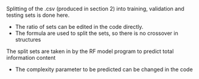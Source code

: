 Splitting of the .csv (produced in section 2) into training, validation and testing sets is done here.
 - The ratio of sets can be edited in the code directly.
 - The formula are used to split the sets, so there is no crossover in structures

The split sets are taken in by the RF model program to predict total information content
 - The complexity parameter to be predicted can be changed in the code

